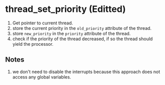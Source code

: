 # thread_set_priority (Editted)

1. Get pointer to current thread.
1. store the current priority in the `old_priority` attribute of the thread.
1. store `new_priority` in the `priority` attribute of the thread.
1. check if the priority of the thread decreased, if so the thread should yield the processor.
## Notes

1. we don't need to disable the interrupts because this approach does not access any global variables.